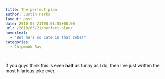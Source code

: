 ```yaml
---
title: The perfect plan
author: Justin Parks
layout: post
date: 2010-05-21T08:01:05+00:00
url: /2010/05/21/perfect-plan/
hovertext:
  - "But he's so cute in that robe!"
categories:
  - Chipmunk Bay

---
```

If you guys think this is even **half** as funny as I do, then I&#8217;ve just written the most hilarious joke ever.